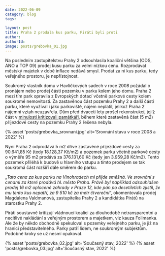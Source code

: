 ```yaml
---
date: 2022-06-09
category: blog
tags:
    
layout: post
title: Praha 2 prodala kus parku, Piráti byli proti
author: 
authorId:  
image: posts/grebovka_01.jpg
---
```


Na posledním zastupitelstvu Prahy 2 odsouhlasila koaliční většina (ODS, ANO a TOP 09) prodej kusu parku za velmi nízkou cenu. Rozprodávat městský majetek v době inflace nedává smysl. Prodat za ní kus parku, tedy veřejného prostoru, je nepřístojnost.

Soukromý vlastník domu v Havlíčkových sadech v roce 2008 požádal o pronájem nebo prodej části pozemku v parku kolem jeho domu. Praha 2 mezi tím park opravila z Evropských dotací včetně parkové cesty kolem soukromé nemovitosti. Za zastavěnou část pozemku Prahy 2 a další části parku, které využíval i jako parkoviště, nájem neplatil, jelikož Praha 2 nájemní vztah neuzavřela. Dům před dvaceti lety prošel rekonstrukcí, jejíž část v <a href="https://pamatky.praha.eu/jnp/cz/pamatkovy_fond/pamatkove_uspechy/pamatkove_hrichy/pamatkove_hrichy-havlickovy_sady_2_c_p_59_vinohrady_praha_2_index.html" target="new">minulosti kritizovali památkáři</a>, během které zastavěná část (5 m2) příjezdové cesty na pozemku Prahy 2 řešena nebyla.

{% asset 'posts/grebovka_srovnani.jpg' alt='Srovnání stavu v roce 2008 a 2022' %}

Nyní Praha 2 odprodává 5 m2 dříve zastavěné příjezdové cesty za 90.641,85 Kč (tedy 18.128,37 Kč/m2) a pozemek parku včetně parkové cesty o výměře 95 m2 prodává za 376.131,60 Kč (tedy jen 3.959,28 Kč/m2). Tento pozemek přiléhá k budově u hlavního vstupu a tímto prodejem se tak soukromá část rozšíří dále směrem do parku.

„<i>Tato cena za kus parku na Vinohradech mi přijde směšná. Ve srovnání s cenami za které prodává hl. město Praha. Právě byl například odsouhlašen prodej 16 m2 oplocené zahrady v Praze 12, kde pán po desetiletích zjistil, že mu tento kus nepatří, za 9 510 kč za metr čtvereční</i>“, okomentovala prodej Magdalena Valdmanová, zastupitelka Prahy 2 a kandidátka Pirátů na starostku Prahy 2.

Piráti soustavně kritizují vládnoucí koalici za dlouhodobě netransparentní a necitlivé nakládání s veřejným prostorem a majetkem, viz kauza Folimanka. Ale že by někdo obchodně spekuloval s pozemky veřejného parku, je již na hranici představitelného. Parky patří lidem, ne soukromým subjektům. Podobné kroky se už nesmí opakovat.

{% asset 'posts/grebovka_02.jpg' alt='Současný stav, 2022' %}
{% asset 'posts/grebovka_03.jpg' alt='Současný stav, 2022' %}
